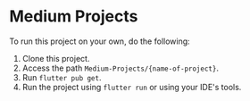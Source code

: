 # Medium Projects

To run this project on your own, do the following: 
1. Clone this project.
2. Access the path `Medium-Projects/{name-of-project}`.
3. Run `flutter pub get`.
4. Run the project using `flutter run` or using your IDE's tools.